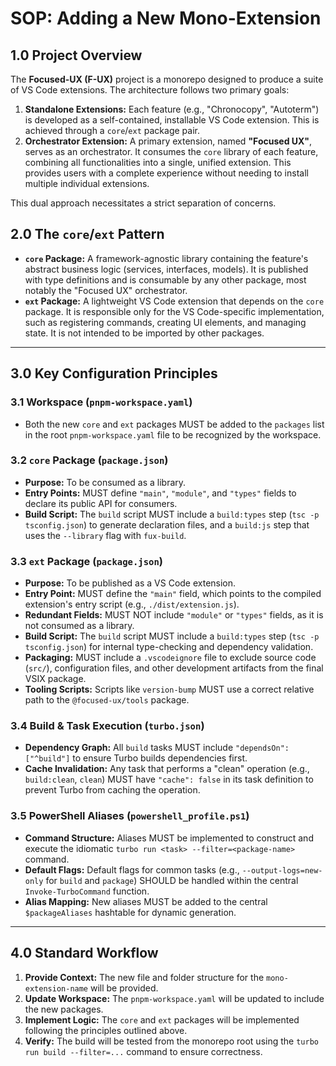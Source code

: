 # SOP: Adding a New Mono-Extension

## 1.0 Project Overview

The **Focused-UX (F-UX)** project is a monorepo designed to produce a suite of VS Code extensions. The architecture follows two primary goals:

1.  **Standalone Extensions:** Each feature (e.g., "Chronocopy", "Autoterm") is developed as a self-contained, installable VS Code extension. This is achieved through a `core`/`ext` package pair.
2.  **Orchestrator Extension:** A primary extension, named **"Focused UX"**, serves as an orchestrator. It consumes the `core` library of each feature, combining all functionalities into a single, unified extension. This provides users with a complete experience without needing to install multiple individual extensions.

This dual approach necessitates a strict separation of concerns.

## 2.0 The `core`/`ext` Pattern

*   **`core` Package:** A framework-agnostic library containing the feature's abstract business logic (services, interfaces, models). It is published with type definitions and is consumable by any other package, most notably the "Focused UX" orchestrator.
*   **`ext` Package:** A lightweight VS Code extension that depends on the `core` package. It is responsible only for the VS Code-specific implementation, such as registering commands, creating UI elements, and managing state. It is not intended to be imported by other packages.

---

## 3.0 Key Configuration Principles

### 3.1 Workspace (`pnpm-workspace.yaml`)
*   Both the new `core` and `ext` packages MUST be added to the `packages` list in the root `pnpm-workspace.yaml` file to be recognized by the workspace.

### 3.2 `core` Package (`package.json`)
*   **Purpose:** To be consumed as a library.
*   **Entry Points:** MUST define `"main"`, `"module"`, and `"types"` fields to declare its public API for consumers.
*   **Build Script:** The `build` script MUST include a `build:types` step (`tsc -p tsconfig.json`) to generate declaration files, and a `build:js` step that uses the `--library` flag with `fux-build`.

### 3.3 `ext` Package (`package.json`)
*   **Purpose:** To be published as a VS Code extension.
*   **Entry Point:** MUST define the `"main"` field, which points to the compiled extension's entry script (e.g., `./dist/extension.js`).
*   **Redundant Fields:** MUST NOT include `"module"` or `"types"` fields, as it is not consumed as a library.
*   **Build Script:** The `build` script MUST include a `build:types` step (`tsc -p tsconfig.json`) for internal type-checking and dependency validation.
*   **Packaging:** MUST include a `.vscodeignore` file to exclude source code (`src/`), configuration files, and other development artifacts from the final VSIX package.
*   **Tooling Scripts:** Scripts like `version-bump` MUST use a correct relative path to the `@focused-ux/tools` package.

### 3.4 Build & Task Execution (`turbo.json`)
*   **Dependency Graph:** All `build` tasks MUST include `"dependsOn": ["^build"]` to ensure Turbo builds dependencies first.
*   **Cache Invalidation:** Any task that performs a "clean" operation (e.g., `build:clean`, `clean`) MUST have `"cache": false` in its task definition to prevent Turbo from caching the operation.

### 3.5 PowerShell Aliases (`powershell_profile.ps1`)
*   **Command Structure:** Aliases MUST be implemented to construct and execute the idiomatic `turbo run <task> --filter=<package-name>` command.
*   **Default Flags:** Default flags for common tasks (e.g., `--output-logs=new-only` for `build` and `package`) SHOULD be handled within the central `Invoke-TurboCommand` function.
*   **Alias Mapping:** New aliases MUST be added to the central `$packageAliases` hashtable for dynamic generation.

---

## 4.0 Standard Workflow

1.  **Provide Context:** The new file and folder structure for the `mono-extension-name` will be provided.
2.  **Update Workspace:** The `pnpm-workspace.yaml` will be updated to include the new packages.
3.  **Implement Logic:** The `core` and `ext` packages will be implemented following the principles outlined above.
4.  **Verify:** The build will be tested from the monorepo root using the `turbo run build --filter=...` command to ensure correctness.